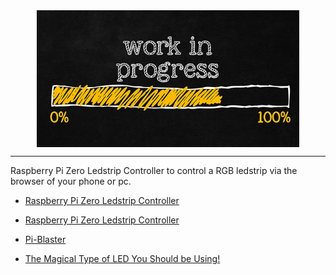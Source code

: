 <!--
Maintainer:   jeffskinnerbox@yahoo.com / www.jeffskinnerbox.me
Version:      0.0.0
-->


<div align="center">
<img src="https://raw.githubusercontent.com/jeffskinnerbox/blog/main/content/images/banners-bkgrds/work-in-progress.jpg" title="These materials require additional work and are not ready for general use." align="center" width=420px height=219px>
</div>


-----



Raspberry Pi Zero Ledstrip Controller to control a RGB ledstrip via the browser of your phone or pc.

* [Raspberry Pi Zero Ledstrip Controller](https://hackaday.io/project/9635-raspberry-pi-zero-ledstrip-controller)
* [Raspberry Pi Zero Ledstrip Controller](http://blog.marcelbrouwers.nl/)
* [Pi-Blaster](https://hackaday.com/tag/pi-blaster/)

* [The Magical Type of LED You Should be Using!](https://www.youtube.com/watch?v=DCsjd79aUlc)
